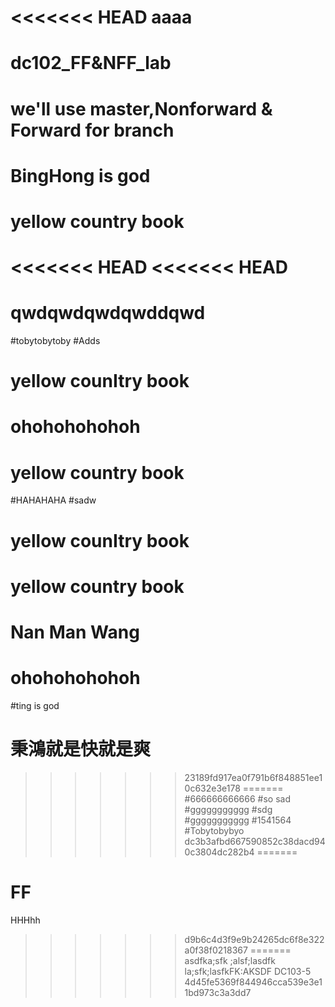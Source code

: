 <<<<<<< HEAD
aaaa
=======
# dc102_FF&NFF_lab
# we'll use master,Nonforward & Forward for branch
# BingHong is god
# yellow country book
<<<<<<< HEAD
<<<<<<< HEAD
=======
qwdqwdqwdqwddqwd
=======
#tobytobytoby
#Adds
# yellow counItry book
# ohohohohohoh
# yellow country book
#HAHAHAHA
#sadw
# yellow counItry book
# yellow country book
# Nan Man Wang
# ohohohohohoh
#ting is god
# 秉鴻就是快就是爽
>>>>>>> 23189fd917ea0f791b6f848851ee10c632e3e178
=======
#666666666666
#so sad
#ggggggggggg
#sdg
#ggggggggggg
#1541564
#Tobytobybyo
>>>>>>> dc3b3afbd667590852c38dacd940c3804dc282b4
=======
# FF


HHHhh
>>>>>>> d9b6c4d3f9e9b24265dc6f8e322a0f38f0218367
=======
asdfka;sfk
;alsf;lasdfk
la;sfk;lasfkFK:AKSDF
DC103-5
>>>>>>> 4d45fe5369f844946cca539e3e11bd973c3a3dd7
